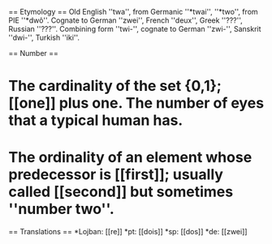 == Etymology ==
Old English ''twa'', from Germanic ''*twai'', ''*two'', from PIE ''*dwô''. Cognate to German ''zwei'', French ''deux'', Greek ''???'', Russian ''???''. Combining form ''twi-'', cognate to German ''zwi-'', Sanskrit ''dwi-'', Turkish ''iki''.

== Number ==
# The cardinality of the set {0,1}; [[one]] plus one. The number of eyes that a typical human has.
# The ordinality of an element whose predecessor is [[first]]; usually called [[second]] but sometimes ''number two''.

== Translations ==
*Lojban: [[re]]
*pt: [[dois]]
*sp: [[dos]]
*de: [[zwei]]